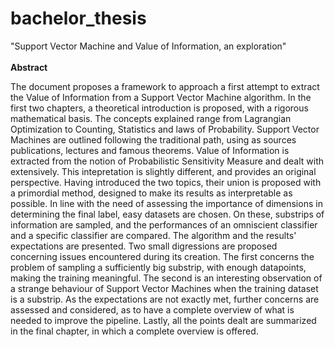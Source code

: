 # bachelor_thesis
"Support Vector Machine and Value of Information, an exploration" <br>
<br>
__Abstract__

The document proposes a framework to approach a first attempt to extract the Value of Information from a Support Vector Machine algorithm. In the first two chapters, a theoretical introduction is proposed, with a rigorous mathematical basis. The concepts explained range from Lagrangian Optimization to Counting, Statistics and laws of Probability. Support Vector Machines are outlined following the traditional path, using as sources publications, lectures and famous theorems. Value of Information is extracted from the notion of Probabilistic Sensitivity Measure and dealt with extensively. This intepretation is slightly different, and provides an original perspective. Having introduced the two topics, their union is proposed with a primordial method, designed to make its results as interpretable as possible. In line with the need of assessing the importance of dimensions in determining the final label, easy datasets are chosen. On these, substrips of information are sampled, and the performances of an omniscient classifier and a specific classifier are compared. The algorithm and the results' expectations are presented. Two small digressions are proposed concerning issues encountered during its creation. The first concerns the problem of sampling a sufficiently big substrip, with enough datapoints, making the training meaningful. The second is an interesting observation of a strange behaviour of Support Vector Machines when the training dataset is a substrip. As the expectations are not exactly met, further concerns are assessed and considered, as to have a complete overview of what is needed to improve the pipeline. Lastly, all the points dealt are summarized in the final chapter, in which a complete overview is offered.

